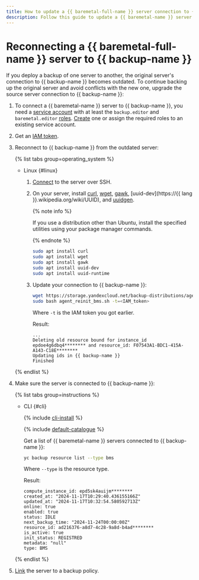```yaml
---
title: How to update a {{ baremetal-full-name }} server connection to {{ backup-full-name }}
description: Follow this guide to update a {{ baremetal-name }} server connection to {{ backup-name }}.
---
```


# Reconnecting a {{ baremetal-full-name }} server to {{ backup-name }}

If you deploy a backup of one server to another, the original server's connection to {{ backup-name }} becomes outdated. To continue backing up the original server and avoid conflicts with the new one, upgrade the source server connection to {{ backup-name }}:

1. To connect a {{ baremetal-name }} server to {{ backup-name }}, you need a [service account](../../../iam/concepts/users/service-accounts.md) with at least the `backup.editor` and `baremetal.editor` [roles](../../../iam/concepts/access-control/roles.md). [Create](backup-baremetal.md#prepare-service-account) one or assign the required roles to an existing service account.
1. Get an [IAM token](../../../iam/operations/index.md#authentication).
1. Reconnect to {{ backup-name }} from the outdated server:

    {% list tabs group=operating_system %}

    - Linux {#linux}

      1. [Connect](../../../compute/operations/vm-connect/ssh.md#vm-connect) to the server over SSH.
      1. On your server, install [curl](https://curl.se/), [wget](https://www.gnu.org/software/wget/), [gawk](https://www.gnu.org/software/gawk/), [uuid-dev](https://{{ lang }}.wikipedia.org/wiki/UUID), and [uuidgen](https://uuidgen.org/).

          {% note info %}

          If you use a distribution other than Ubuntu, install the specified utilities using your package manager commands.

          {% endnote %}

          ```bash
          sudo apt install curl
          sudo apt install wget
          sudo apt install gawk
          sudo apt install uuid-dev
          sudo apt install uuid-runtime
          ```

      1. Update your connection to {{ backup-name }}:

          ```bash
          wget https://storage.yandexcloud.net/backup-distributions/agent_reinit_bms.sh
          sudo bash agent_reinit_bms.sh -t=<IAM_token>
          ```

          Where `-t` is the IAM token you got earlier.

          Result:

          ```text
          ...
          Deleting old resource bound for instance_id epdoe4g6dbq4******** and resource_id: F07543A1-BDC1-415A-A143-C18E********
          Updating ids in {{ backup-name }}
          Finished
          ```

    {% endlist %}

1. Make sure the server is connected to {{ backup-name }}:

    {% list tabs group=instructions %}

    - CLI {#cli}

      {% include [cli-install](../../../_includes/cli-install.md) %}

      {% include [default-catalogue](../../../_includes/default-catalogue.md) %}

      Get a list of {{ baremetal-name }} servers connected to {{ backup-name }}:

      ```bash
      yc backup resource list --type bms
      ```

      Where `--type` is the resource type.

      Result:

      ```text
      compute_instance_id: epd5sk4auijm********
      created_at: "2024-11-17T10:29:40.436155166Z"
      updated_at: "2024-11-17T10:32:54.580592713Z"
      online: true
      enabled: true
      status: IDLE
      next_backup_time: "2024-11-24T00:00:00Z"
      resource_id: ad216376-a8d7-4c28-9a8d-b4ad********
      is_active: true
      init_status: REGISTRED
      metadata: "null"
      type: BMS
      ```

    {% endlist %}

1. [Link](../policy-vm/attach-and-detach-vm.md) the server to a backup policy.